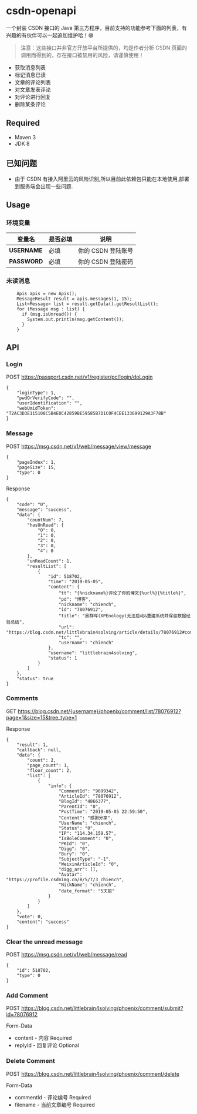 # csdn-openapi
一个封装 CSDN 接口的 Java 第三方程序，目前支持的功能参考下面的列表，有兴趣的有伙伴可以一起追加维护哈！😄
> 注意：这些接口并非官方开放平台所提供的，均是作者分析 CSDN 页面的调用而得到的，存在接口被禁用的风险，请谨慎使用！

* 获取消息列表
* 标记消息已读
* 文章的评论列表
* 对文章发表评论
* 对评论进行回复
* 删除某条评论

## Required
* Maven 3
* JDK 8

## 已知问题
* 由于 CSDN 有接入阿里云的风险识别,所以目前此依赖包只能在本地使用,部署到服务端会出现一些问题.

## Usage

### 环境变量
| 变量名 | 是否必填 | 说明 |
| ---- | ---- | ---- |
| **USERNAME** | 必填 | 你的 CSDN 登陆账号 |
| **PASSWORD** | 必填 | 你的 CSDN 登陆密码 |

### 未读消息
```
    Apis apis = new Apis();
    MessageResult result = apis.messages(1, 15);
    List<Message> list = result.getData().getResultList();
    for (Message msg : list) {
      if (msg.isUnread()) {
        System.out.println(msg.getContent());
      }
    }
```

## API
### Login
POST https://passport.csdn.net/v1/register/pc/login/doLogin
```
{
    "loginType": 1,
    "pwdOrVerifyCode": "",
    "userIdentification": "",
    "webUmidToken": "T2AC3D3E115108C5B4E0C42859BE59585B7D1C0F4CEE133699129A3F78B"
}
```

### Message
POST https://msg.csdn.net/v1/web/message/view/message
```
{
	"pageIndex": 1,
	"pageSize": 15,
	"type": 0
}
```

Response
```
{
    "code": "0",
    "message": "success",
    "data": {
        "countNum": 7,
        "hasUnRead": {
            "0": 0,
            "1": 0,
            "2": 0,
            "3": 0,
            "4": 0
        },
        "unReadCount": 1,
        "resultList": [
            {
                "id": 518702,
                "time": "2019-05-05",
                "content": {
                    "tt": "{%nickname%}评论了你的博文{%url%}{%title%}",
                    "pd": "博客",
                    "nickname": "chiench",
                    "id": "78076912",
                    "title": "黑群晖(XPEnology)无法启动&重建系统并保留数据经验总结",
                    "url": "https://blog.csdn.net/littlebrain4solving/article/details/78076912#comments",
                    "tc": "",
                    "username": "chiench"
                },
                "username": "littlebrain4solving",
                "status": 1
            }
        ]
    },
    "status": true
}
```

### Comments
GET https://blog.csdn.net/{username}/phoenix/comment/list/78076912?page=1&size=15&tree_type=1

Response
```
{
    "result": 1,
    "callback": null,
    "data": {
        "count": 2,
        "page_count": 1,
        "floor_count": 2,
        "list": [
            {
                "info": {
                    "CommentId": "9699342",
                    "ArticleId": "78076912",
                    "BlogId": "4866377",
                    "ParentId": "0",
                    "PostTime": "2019-05-05 22:59:50",
                    "Content": "感謝分享",
                    "UserName": "chiench",
                    "Status": "0",
                    "IP": "114.34.159.57",
                    "IsBoleComment": "0",
                    "PKId": "0",
                    "Digg": "0",
                    "Bury": "0",
                    "SubjectType": "-1",
                    "WeixinArticleId": "0",
                    "digg_arr": [],
                    "Avatar": "https://profile.csdnimg.cn/B/5/7/3_chiench",
                    "NickName": "chiench",
                    "date_format": "5天前"
                }
            }
        ]
    },
    "vote": 0,
    "content": "success"
}
```

### Clear the unread message
POST https://msg.csdn.net/v1/web/message/read
```
{
	"id": 518702,
	"type": 0
}
```

### Add Comment
POST https://blog.csdn.net/littlebrain4solving/phoenix/comment/submit?id=78076912

Form-Data
* content - 内容 Required
* replyId - 回复评论 Optional

### Delete Comment
POST https://blog.csdn.net/littlebrain4solving/phoenix/comment/delete

Form-Data
* commentId - 评论编号 Required
* filename - 当前文章编号 Required
